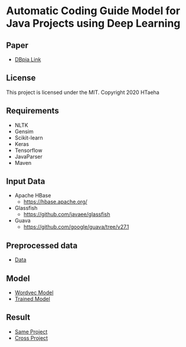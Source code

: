 # Automatic Coding Guide Model for Java Projects using Deep Learning

## Paper
* [DBpia Link](https://www.dbpia.co.kr/journal/articleDetail?nodeId=NODE10530023&language=ko_KR#)

## License

This project is licensed under the MIT. Copyright 2020 HTaeha

## Requirements
* NLTK
* Gensim
* Scikit-learn
* Keras
* Tensorflow
* JavaParser
* Maven

## Input Data
* Apache HBase
    * https://hbase.apache.org/
* Glassfish
    * https://github.com/javaee/glassfish
* Guava
    * https://github.com/google/guava/tree/v27.1

## Preprocessed data
* [Data](https://drive.google.com/drive/folders/1o4OJIWJMftgwErDidBd0i6Hud_q-ko48?usp=sharing)

## Model
* [Wordvec Model](https://drive.google.com/drive/folders/1QkHJAyl7z-Wb5bi79gXelNue9Kv7a-dq?usp=sharing)
* [Trained Model](https://drive.google.com/drive/folders/1QmyWkSGCSVZLk1R7CXtGnFGZeCXQm85u?usp=sharing)

## Result
* [Same Project](https://drive.google.com/drive/folders/1QmEg-iblltA7ibbpGZbvpQF-E-tSM7KV?usp=sharing)
* [Cross Project](https://drive.google.com/drive/folders/1QjsDYji0VGRAbCNrAUnfBdkWSXEKwVbA?usp=sharing)
